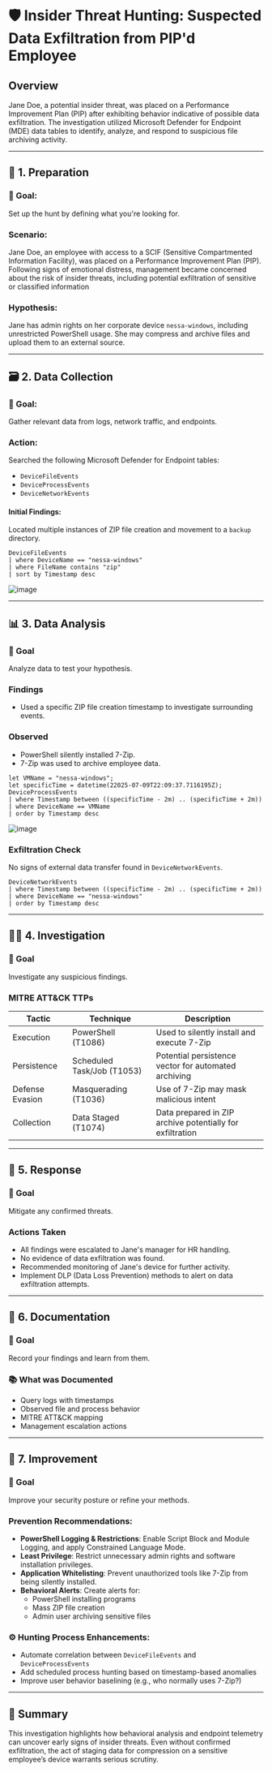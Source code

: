 # 🛡️ Insider Threat Hunting: Suspected Data Exfiltration from PIP'd Employee

## Overview

Jane Doe, a potential insider threat, was placed on a Performance Improvement Plan (PIP) after exhibiting behavior indicative of possible data exfiltration. The investigation utilized Microsoft Defender for Endpoint (MDE) data tables to identify, analyze, and respond to suspicious file archiving activity.

---

## 🧭 1. Preparation

### 🎯 Goal:
Set up the hunt by defining what you're looking for.

### Scenario:
Jane Doe, an employee with access to a SCIF (Sensitive Compartmented Information Facility), was placed on a Performance Improvement Plan (PIP). Following signs of emotional distress, management became concerned about the risk of insider threats, including potential exfiltration of sensitive or classified information

### Hypothesis:
Jane has admin rights on her corporate device `nessa-windows`, including unrestricted PowerShell usage. She may compress and archive files and upload them to an external source.

---

## 🗃️ 2. Data Collection

### 🎯 Goal:
Gather relevant data from logs, network traffic, and endpoints.

### Action:
Searched the following Microsoft Defender for Endpoint tables:

- `DeviceFileEvents`
- `DeviceProcessEvents`
- `DeviceNetworkEvents`

#### Initial Findings:
Located multiple instances of ZIP file creation and movement to a `backup` directory.

```kql
DeviceFileEvents
| where DeviceName == "nessa-windows"
| where FileName contains "zip"
| sort by Timestamp desc
```

![image](https://github.com/user-attachments/assets/88f85eb0-3029-42a2-a826-ef7c425a26c2)

---

## 📊 3. Data Analysis

### 🎯 Goal
Analyze data to test your hypothesis.

### Findings
- Used a specific ZIP file creation timestamp to investigate surrounding events.

### Observed
- PowerShell silently installed 7-Zip.
- 7-Zip was used to archive employee data.

```kql
let VMName = "nessa-windows";
let specificTime = datetime(22025-07-09T22:09:37.7116195Z);
DeviceProcessEvents
| where Timestamp between ((specificTime - 2m) .. (specificTime + 2m))
| where DeviceName == VMName
| order by Timestamp desc
```

![image](https://github.com/user-attachments/assets/8348dfa3-824f-4daa-91c4-2f900181ca9e)

### Exfiltration Check

No signs of external data transfer found in `DeviceNetworkEvents`.

```kql
DeviceNetworkEvents
| where Timestamp between ((specificTime - 2m) .. (specificTime + 2m))
| where DeviceName == "nessa-windows"
| order by Timestamp desc
```

---

## 🕵️‍♂️ 4. Investigation

### 🎯 Goal
Investigate any suspicious findings.

### MITRE ATT&CK TTPs

| Tactic          | Technique                  | Description                                               |
|-----------------|----------------------------|-----------------------------------------------------------|
| Execution       | PowerShell (T1086)         | Used to silently install and execute 7-Zip                |
| Persistence     | Scheduled Task/Job (T1053) | Potential persistence vector for automated archiving      |
| Defense Evasion | Masquerading (T1036)       | Use of 7-Zip may mask malicious intent                    |
| Collection      | Data Staged (T1074)        | Data prepared in ZIP archive potentially for exfiltration |


---

## 🚨 5. Response

### 🎯 Goal  
Mitigate any confirmed threats.

### Actions Taken
- All findings were escalated to Jane's manager for HR handling.  
- No evidence of data exfiltration was found.  
- Recommended monitoring of Jane's device for further activity.
- Implement DLP (Data Loss Prevention) methods to alert on data exfiltration attempts. 

---

## 📝 6. Documentation

### 🎯 Goal  
Record your findings and learn from them.

### 📚 What was Documented
- Query logs with timestamps  
- Observed file and process behavior  
- MITRE ATT&CK mapping  
- Management escalation actions

---

## 🔄 7. Improvement

### 🎯 Goal  
Improve your security posture or refine your methods.

### Prevention Recommendations:
- **PowerShell Logging & Restrictions**: Enable Script Block and Module Logging, and apply Constrained Language Mode.  
- **Least Privilege**: Restrict unnecessary admin rights and software installation privileges.  
- **Application Whitelisting**: Prevent unauthorized tools like 7-Zip from being silently installed.  
- **Behavioral Alerts**: Create alerts for:
  - PowerShell installing programs
  - Mass ZIP file creation
  - Admin user archiving sensitive files

### ⚙️ Hunting Process Enhancements:
- Automate correlation between `DeviceFileEvents` and `DeviceProcessEvents`
- Add scheduled process hunting based on timestamp-based anomalies
- Improve user behavior baselining (e.g., who normally uses 7-Zip?)

---

## 📌 Summary

This investigation highlights how behavioral analysis and endpoint telemetry can uncover early signs of insider threats. Even without confirmed exfiltration, the act of staging data for compression on a sensitive employee’s device warrants serious scrutiny.



